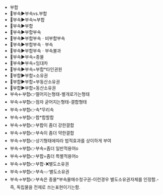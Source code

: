 - 부합
- 📌부속▶️부속vs.부합
- 📌부속▶️부속≒부합
- 📌부속▶️부합
- 📌부속▶️부합부속
- 📌부속▶️부합부속ㆍ비부합부속
- 📌부속▶️부합부속ㆍ부속
- 📌부속▶️부합부속ㆍ부속불과
- 🚩부속▶️부속=종물
- 🚩부속▶️부속=임대차
- 🚩부속▶️부속=부합*타인권원
- 🚩부합▶️부합=소유권
- 🚩부합▶️부합=부동산소유권
- 🚩부합▶️부합=동산소유권
- 부속←부합👉떨어지는형태-별개로가는형태
- 부속→부합👉점차 굳어지는형태-결합형태
- 부속→부합👉속*무리속
- 부속→부합👉합*합할합
- 부속→부합👉부합이 좀더 강한결합
- 부속→부합👉부속이 좀더 약한결합
- 부속→부합👉상기형태에따라 법적효과를 상이하게 부여
- 부속→부합👉부속=좀더 일반적용어o
- 부속→부합👉부합=좀더 특별적용어o
- 부속→부합👉부합-❌별도소유권
- 부속→부합👉부속-✅별도소유권
- 부속→부합👉부속은 종물*부속물매수청구권-이런경우 별도소유권자체를 인정함.-즉, 독립물을 전제로 쓰는표현이기는함.


